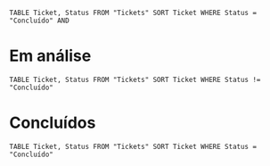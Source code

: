 
```dataview
TABLE Ticket, Status FROM "Tickets" SORT Ticket WHERE Status = "Concluído" AND
```

# Em análise
```dataview
TABLE Ticket, Status FROM "Tickets" SORT Ticket WHERE Status != "Concluído"
```

# Concluídos
```dataview
TABLE Ticket, Status FROM "Tickets" SORT Ticket WHERE Status = "Concluído"
```
